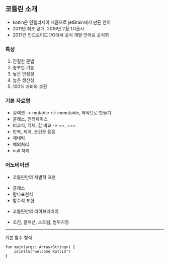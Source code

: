 ## 코틀린 소개

* kotlin은 인텔리제이 제품으로 jetBrain에서 만든 언어
* 2011년 최초 공개, 2016년 2월 1.0출시
* 2017년 안드로이드 I/O에서 공식 개발 언어로 공식화

### 특성
 1) 간결한 문법
 2) 충부한 기능
 3) 높은 안정성
 4) 높은 생산성
 5) 100% 자바와 호환

### 기본 자료형
* 컬렉션 -> mutable <-> immutable, 약식으로 만들기
* 클래스, 인터페이스
* 비교식, 객체, 값 비교 -> ==, ===
* 반복, 제어, 조건문 등등
* 제네릭
* 예외처리
* null 처리

### 어노테이션

* 코틀린만의 차별적 표현
 - 클래스
 - 람다표현식
 - 함수적 표현

* 코틀린만의 라이브러리리
 - 조건, 컬렉션, 스트림, 범위지정


----
기본 함수 형식
~~~
fun main(args: Array<String>) {
    println("welcome Kotlin")
}
~~~